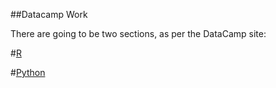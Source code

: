 ##Datacamp Work

There are going to be two sections, as per the DataCamp site:

#[R](https://github.com/MistaTwist/Datacamp_Work/tree/master/R)

#[Python](https://github.com/MistaTwist/Datacamp_Work/tree/master/Python)
